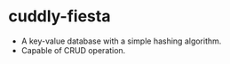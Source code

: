 # cuddly-fiesta
<ul>
  <li>A key-value database with a simple hashing algorithm.</li>
  <li>Capable of CRUD operation.</li>
</ul>
